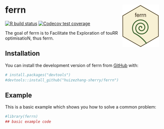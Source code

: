 
<!-- README.md is generated from README.Rmd. Please edit that file -->

# ferrn <a href='https://huizezhang-sherry.github.io/ferrn'><img src='man/figures/logo.png' align="right" height="138.5" /></a>

<!-- badges: start -->

[![R build
status](https://github.com/huizezhang-sherry/ferrn/workflows/R-CMD-check/badge.svg)](https://github.com/huizezhang-sherry/ferrn/actions)
[![Codecov test
coverage](https://codecov.io/gh/huizezhang-sherry/ferrn/branch/master/graph/badge.svg)](https://codecov.io/gh/huizezhang-sherry/ferrn?branch=master)
<!-- badges: end -->

The goal of ferrn is to Facilitate the Exploration of touRR
optimisatioN, thus ferrn.

## Installation

You can install the development version of ferrn from
[GitHub](https://github.com/) with:

``` r
# install.packages("devtools")
#devtools::install_github("huizezhang-sherry/ferrn")
```

## Example

This is a basic example which shows you how to solve a common problem:

``` r
#library(ferrn)
## basic example code
```
